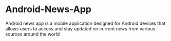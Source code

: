 # Android-News-App
Android news app is a mobile application designed for Android devices that allows users to access and stay updated on current news from various sources around the world
